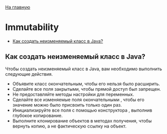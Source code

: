 [На главную](../README.md)

# Immutability
+ [Как создать неизменяемый класс в Java?](#Как-создать-неизменяемый-класс-в-Java)

## Как создать неизменяемый класс в Java?
Чтобы создать неизменяемый класс в Java, вам необходимо выполнить следующие действия.

+ Объявите класс окончательным, чтобы его нельзя было расширить.
+ Сделайте все поля закрытыми, чтобы прямой доступ был запрещен.
+ Не предоставляйте методы настройки для переменных.
+ Сделайте все изменяемые поля окончательными , чтобы его значение можно было присвоить только один раз.
+ Инициализируйте все поля с помощью конструктора , выполнив глубокое копирование.
+ Выполните клонирование объектов в методах получения, чтобы вернуть копию, а не фактическую ссылку на объект.
